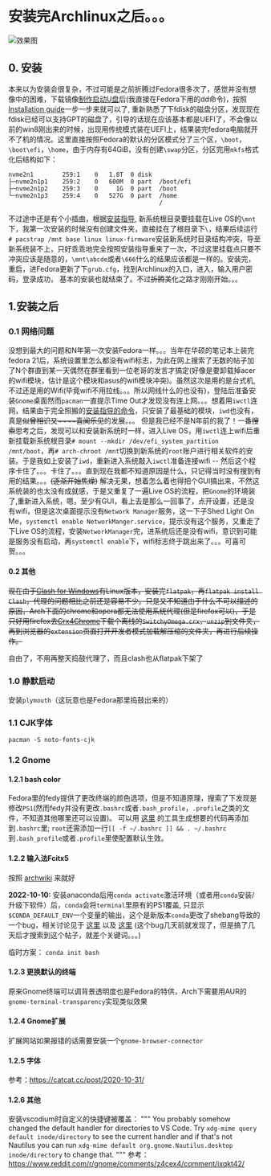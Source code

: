 # 安装完Archlinux之后。。。
![效果图](Images/Screenshot%20from%202022-10-08%2013-16-28.png)
## 0. 安装
本来以为安装会很复杂，不过可能是之前折腾过Fedora很多次了，感觉并没有想像中的困难，下载镜像[制作启动U盘](https://wiki.archlinux.org/title/USB_flash_installation_medium#Using_basic_command_line_utilities)后(我直接在Fedora下用的dd命令)，按照[Installation guide](https://wiki.archlinux.org/title/Installation_guide)一步一步来就可以了, 重新熟悉了下fdisk的磁盘分区，发现现在fdisk已经可以支持GPT的磁盘了，引导的话现在应该基本都是UEFI了，不会像以前的win8刚出来的时候，出现用传统模式装在UEFI上，结果装完fedora电脑就开不了机的情况。这里直接按照Fedora的默认的分区模式分了三个区，`\boot`，`\boot\efi`，`\home`，由于内存有64GiB，没有创建`\swap`分区，分区完用`mkfs`格式化后结构如下：
```
nvme2n1        259:1    0   1.8T  0 disk  
├─nvme2n1p1    259:2    0   600M  0 part  /boot/efi
├─nvme2n1p2    259:3    0     1G  0 part  /boot
└─nvme2n1p3    259:4    0   527G  0 part  /home
                                          /
```
不过途中还是有个小插曲，根据[安装指导](https://wiki.archlinux.org/title/Installation_guide#Mount_the_file_systems), 新系统根目录要挂载在Live OS的`\mnt`下，我第一次安装的时候没有创建文件夹，直接挂在了根目录下`\`，结果后续运行`# pacstrap /mnt base linux linux-firmware`安装新系统时目录结构冲突，导至新系统装不上，只好乖乖地完全按照安装指导重来了一次，不过这里挂载点只要不冲突应该是随意的，`\mnt\abcde`或者`\666`什么的结果应该都是一样的。安装完，重启，进Fedora更新了下`grub.cfg`，找到Archlinux的入口，进入，输入用户密码，登录成功，
基本的安装也就结束了。不过~~折腾~~美化之路才刚刚开始。。。

## 1.安装之后

### 0.1 网络问题
没想到最大的问题和N年第一次安装Fedora一样。。。当年在华硕的笔记本上装完fedora 21后，系统设置里怎么都没有wifi标志，为此在网上搜索了无数的帖子加了N个群直到某一天偶然在群里看到一位老哥的发言才搞定(好像是要卸载掉acer的wifi模块，估计是这个模块和asus的wifi模块冲突)。虽然这次是用的是台式机, 不过还是用的Wifi(毕竟wifi不用拉线。。。所以网线什么的也没有)，登陆后准备安装`Gnome`桌面然而`pacman`一直提示Time Out才发现没有连上网。。。想着用`iwctl`连网，结果由于完全照搬的[安装指导的命令](https://wiki.archlinux.org/title/Installation_guide#Install_essential_packages)，只安装了最基础的模块，`iwd`也没有，真是~~似曾相识又~~~~喜闻乐见~~的发展。。。
但是我已经不是N年前的我了！一番~~搜索~~思考之后，发现可以和安装新系统时一样，进入Live OS，用`iwctl`连上wifi后重新挂载新系统根目录`# mount --mkdir /dev/efi_system_partition /mnt/boot`，再`# arch-chroot /mnt`切换到新系统的`root`账户进行相关软件的安装。于是我如上安装了`iwd`，重新进入系统敲入`iwctl`准备连接wifi -- 
然后这个程序卡住了。。。卡住了。。。直到现在我都不知道原因是什么，只记得当时没有搜到有用的结果。。。~~(逐渐开始焦燥)~~
解决无果，想着怎么着也得把个GUI搞出来，不然这系统装的也太没有成就感，于是又重复了一遍Live OS的流程，把`Gnome`的环境装了,重新进入系统，嗯，至少有GUI，看上去是那么一回事了，点开设置，还是没有wifi，但是这次桌面提示没有`Network Manager`服务，这一下子Shed Light On Me，`systemctl enable NetworkManger.service`，提示没有这个服务，又重走了下Live OS的流程，安装`NetworkManager`完，进系统后还是没有wifi，意识到可能是服务没有启动，再`systemctl enable`下，wifi标志终于跳出来了。。。可喜可贺。。。

#### 0.2 其他
~~现在由于[Clash for Windows](https://docs.cfw.lbyczf.com/)有Linux版本，安装完`flatpak`，再`flatpak install Clash`，代理的问题相比之前还是容易不少。只是又不知道由于什么不可以描述的原因，Arch下面的chrome和opera都无法使用系统代理(但是firefox可以)，于是只好用firefox去[Crx4Chrome](https://www.crx4chrome.com)下载个离线的`SwitchyOmega.crx`，`unzip`到文件夹，再到浏览器的`extension`页面打开开发者模式加载解压缩的文件夹，再进行后续操作。~~

自由了，不用再整天捣鼓代理了，而且clash也从flatpak下架了

### 1.0 静默启动
安装`plymouth`（这玩意也是Fedora那里捣鼓出来的）

### 1.1 CJK字体
`pacman -S noto-fonts-cjk`

### 1.2 Gnome

#### 1.2.1 bash color
Fedora里的fedy提供了更改终端的颜色选项，但是不知道原理，搜索了下发现是修改`PS1`(然而fedy并没有更改`.bashrc`或者`.bash_profile`，`.profile`之类的文件，不知道其他哪里还可以设置)。
可以用 [这里](https://bashrcgenerator.com) 的工具生成想要的代码再添加到`.bashrc`里;
`root`还需添加一行`[[ -f ~/.bashrc ]] && . ~/.bashrc`到`.bash_profile`或者`.profile`里使配置默认生效。

#### 1.2.2 输入法Fcitx5
按照 [archwiki](https://wiki.archlinux.org/title/Fcitx5_(简体中文)) 来就好


__2022-10-10:__
安装anaconda后用`conda activate`激活环境（或者用`conda`安装/升级下软件）后，`conda`会将`terminal`里原有的PS1覆盖, 只显示`$CONDA_DEFAULT_ENV`一个变量的输出，这个是新版本`conda`更改了shebang导致的一个bug，相关讨论见于 [这里](https://github.com/conda/conda/issues/11885) 以及 [这里](https://github.com/conda/conda/issues/11893) (这个bug几天前就发现了，但是搞了几天后才搜索到这个帖子，就差个关键词。。。)

临时方案：
`conda init bash`

#### 1.2.3 更换默认的终端
原来Gnome终端可以调背景透明度也是Fedora的特供，Arch下需要用AUR的`gnome-terminal-transparency`实现类似效果


#### 1.2.4 Gnome扩展
扩展网站如果报错的话需要安装一个`gnome-browser-connector`


#### 1.2.5 字体
参考：https://catcat.cc/post/2020-10-31/

#### 1.2.6 其他
安装vscodium时自定义的快捷键被覆盖：
"""
You probably somehow changed the default handler for directories to VS Code. Try `xdg-mime query default inode/directory` to see the current handler and if that's not Nautilus you can run `xdg-mime default org.gnome.Nautilus.desktop inode/directory` to change that.
"""
参考：https://www.reddit.com/r/gnome/comments/z4cex4/comment/ixqkt42/


